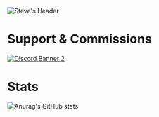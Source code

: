 ![Steve's Header](/header.png)

# Support & Commissions



<a href='https://discord.gg/stevoscripts'>![Discord Banner 2](https://discordapp.com/api/guilds/959861531514900572/widget.png?style=banner2)</a>


# Stats

![Anurag's GitHub stats](https://github-readme-stats.vercel.app/api?username=stevoscriptsteam&show_icons=true&theme=radical&title_color=156cbd0&text_color=156cbd0&icon_color=156cbd0&bg_color=0d1117)

